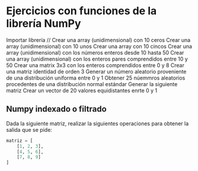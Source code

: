 # Ejercicios con funciones de la librería NumPy

Importar librería //
Crear una array (unidimensional) con 10 ceros
Crear una array (unidimensional) con 10 unos
Crear una array con 10 cincos
Crear una array (unidimensional) con los números enteros desde 10 hasta 50
Crear una array (unidimensional) con los enteros pares comprendidos entre 10 y 50
Crear una matrix 3x3 con los enteros comprendidos entre 0 y 8
Crear una matriz identidad de orden 3
Generar un número aleatorio proveniente de una distribución uniforma entre 0 y 1
Obtener 25 núemmros aleatorios procedentes de una distribución normal estándar
Generar la siguiente matriz
Crear un vector de 20 valores equidistantes enrte 0 y 1

## Numpy  indexado o filtrado
Dada la siguiente matriz, realizar la siguientes operaciones para obtener la salida que se pide:

```python
matriz = [
    [1, 2, 3],
    [4, 5, 6],
    [7, 8, 9]
]
